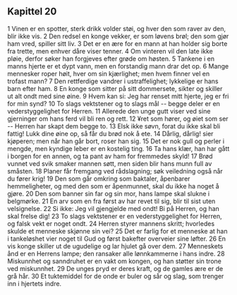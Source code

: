 ## Kapittel 20

1 Vinen er en spotter, sterk drikk volder støi, og hver den som raver av den, blir ikke vis. 
2 Den redsel en konge vekker, er som løvens brøl; den som gjør ham vred, spiller sitt liv. 
3 Det er en ære for en mann at han holder sig borte fra trette, men enhver dåre viser tenner. 
4 Om vinteren vil den late ikke pløie, derfor søker han forgjeves efter grøde om høsten. 
5 Tankene i en manns hjerte er et dypt vann, men en forstandig mann drar det op. 
6 Mange mennesker roper høit, hver om sin kjærlighet; men hvem finner vel en trofast mann? 
7 Den rettferdige vandrer i ustraffelighet; lykkelige er hans barn efter ham. 
8 En konge som sitter på sitt dommersete, sikter og skiller ut alt ondt med sine øine. 
9 Hvem kan si: Jeg har renset mitt hjerte, jeg er fri for min synd? 
10 To slags vektstener og to slags mål -- begge deler er en vederstyggelighet for Herren. 
11 Allerede den unge gutt viser ved sine gjerninger om hans ferd vil bli ren og rett. 
12 ¥ret som hører, og øiet som ser -- Herren har skapt dem begge to. 
13 Elsk ikke søvn, forat du ikke skal bli fattig! Lukk dine øine op, så får du brød nok å ete. 
14 Dårlig, dårlig! sier kjøperen; men når han går bort, roser han sig. 
15 Det er nok gull og perler i mengde, men kyndige leber er en kostelig ting. 
16 Ta hans klær, han har gått i borgen for en annen, og ta pant av ham for fremmedes skyld! 
17 Brød vunnet ved svik smaker mannen søtt, men siden blir hans munn full av småsten. 
18 Planer får fremgang ved rådslagning; søk veiledning også når du fører krig! 
19 Den som går omkring som baktaler, åpenbarer hemmeligheter, og med den som er åpenmunnet, skal du ikke ha noget å gjøre. 
20 Den som banner sin far og sin mor, hans lampe skal slukne i belgmørke. 
21 En arv som en fra først av har revet til sig, blir til sist uten velsignelse. 
22 Si ikke: Jeg vil gjengjelde med ondt! Bi på Herren, og han skal frelse dig! 
23 To slags vektstener er en vederstyggelighet for Herren, og falsk vekt er noget ondt. 
24 Herren styrer mannens skritt; hvorledes skulde et menneske skjønne sin vei? 
25 Det er farlig for et menneske at han i tankeløshet vier noget til Gud og først bakefter overveier sine løfter. 
26 En vis konge skiller ut de ugudelige og lar hjulet gå over dem. 
27 Menneskets ånd er en Herrens lampe; den ransaker alle lønnkammerne i hans indre. 
28 Miskunnhet og sanndruhet er en vakt om kongen, og han støtter sin trone ved miskunnhet. 
29 De unges pryd er deres kraft, og de gamles ære er de grå hår. 
30 Et tuktemiddel for de onde er buler og sår og slag, som trenger inn i hjertets indre.
